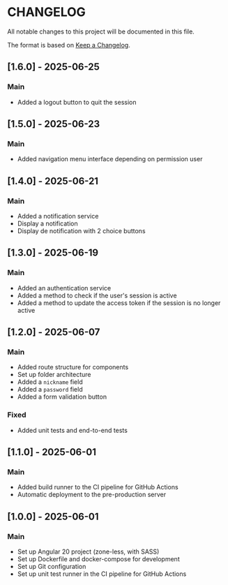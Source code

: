 # CHANGELOG

All notable changes to this project will be documented in this file.

The format is based on [Keep a Changelog](https://keepachangelog.com/en/1.0.0/).

## [1.6.0] - 2025-06-25
### Main
 - Added a logout button to quit the session

## [1.5.0] - 2025-06-23
### Main
 - Added navigation menu interface depending on permission user

## [1.4.0] - 2025-06-21
### Main
 - Added a notification service
 - Display a notification
 - Display de notification with 2 choice buttons


## [1.3.0] - 2025-06-19
### Main
- Added an authentication service  
- Added a method to check if the user's session is active  
- Added a method to update the access token if the session is no longer active  

## [1.2.0] - 2025-06-07
### Main
- Added route structure for components  
- Set up folder architecture  
- Added a `nickname` field  
- Added a `password` field  
- Added a form validation button  

### Fixed
- Added unit tests and end-to-end tests  

## [1.1.0] - 2025-06-01
### Main
- Added build runner to the CI pipeline for GitHub Actions  
- Automatic deployment to the pre-production server  

## [1.0.0] - 2025-06-01
### Main
- Set up Angular 20 project (zone-less, with SASS)  
- Set up Dockerfile and docker-compose for development  
- Set up Git configuration  
- Set up unit test runner in the CI pipeline for GitHub Actions
